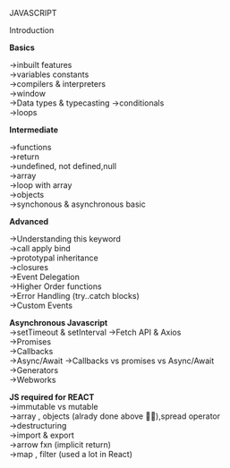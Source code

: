 JAVASCRIPT

Introduction

**Basics**

->inbuilt features  
->variables constants  
->compilers & interpreters  
->window  
->Data types & typecasting
->conditionals  
->loops

**Intermediate**

->functions  
->return  
->undefined, not defined,null  
->array  
->loop with array  
->objects  
->synchonous & asynchronous basic

**Advanced**

->Understanding this keyword  
->call apply bind  
->prototypal inheritance  
->closures  
->Event Delegation  
->Higher Order functions  
->Error Handling (try..catch blocks)  
->Custom Events

**Asynchronous Javascript**  
->setTimeout & setInterval
->Fetch API & Axios  
->Promises  
->Callbacks  
->Async/Await 
->Callbacks vs promises vs Async/Await  
->Generators  
->Webworks

**JS required for REACT**  
->immutable vs mutable  
->array , objects (alrady done above ☝🏿),spread operator  
->destructuring  
->import &
export  
->arrow fxn (implicit return)  
->map , filter (used a lot in React)
